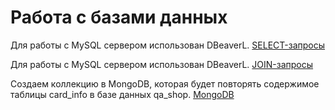 # Работа с базами данных

Для работы с MySQL сервером использован DBeaverL. [SELECT-запросы](https://docs.google.com/spreadsheets/d/1NfYIrF_oqx0Me4Nf1a_qi4gmUT3I5BRMMGNEqBWAcUQ/edit?usp=sharing)

Для работы с MySQL сервером использован DBeaverL. [JOIN-запросы](https://docs.google.com/spreadsheets/d/1u-Fs6h7Wrlz6E3Aq3_aIAyk3isdZpnDeneEpDv1rLMs/edit?usp=sharing)

Создаем коллекцию в MongoDB, которая будет повторять содержимое таблицы card_info в базе данных qa_shop. [MongoDB](https://docs.google.com/spreadsheets/d/19LD3CfXnuc_Ri4Rt6rI3l69aTeJ_AX5FNw0-Krn5BgI/edit?usp=sharing)
